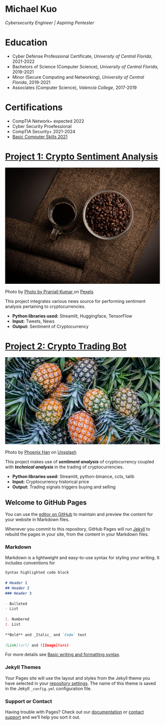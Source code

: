 # Michael Kuo
*Cybersecurity Engineer | Aspiring Pentester*

# Education
* Cyber Defense Professional Certificate, *University of Central Florida*, 2021-2022
* Bachelors of Science (Computer Science), *University of Central Florida*, 2019-2021
* Minor (Secure Computing and Networking), *University of Central Florida*, 2019-2021
* Associates (Computer Science), *Valencia College*, 2017-2019

# Certifications
* CompTIA Network+ expected 2022 
* Cyber Security Proefessional
* CompTIA Security+ 2021-2024
* [Basic Computer Skills 2021](http://youtube.com/dataprofessor)

# [Project 1: Crypto Sentiment Analysis](http://youtube.com/dataprofessor)
![alt text](pexels-pranjall-kumar-8464466.jpg)


Photo by 
 <a href="https://www.pexels.com/@pranjall-kumar-150768">
   Photo by Pranjall Kumar
 </a> on 
 <a href="https://www.pexels.com/photo/coffee-beans-in-white-ceramic-mug-8464466/">
   Pexels
 </a>
 
 This project integrates various news source for performing sentiment analysis pertaining to cryptocurrencies.
* **Python libraries used:** Streamlit, Huggingface, TensorFlow
* **Input:** Tweets, News
* **Output:** Sentiment of Cryptocurrency

# [Project 2: Crypto Trading Bot](http://youtube.com/dataprofessor)
![alt text](phoenix-han-ZS_RypKo9sk-unsplash.jpg)

Photo by 
  <a href="https://unsplash.com/@phienix_han?utm_source=unsplash&utm_medium=referral&utm_content=creditCopyText">Phoenix Han</a> 
  on 
  <a href="https://unsplash.com/photos/ZS_RypKo9sk">Unsplash</a>
 
This project makes use of ***sentiment analysis*** of cryptocurrency coupled with ***technical analysis*** in the trading of cryptocurrencies.
* **Python libraries used:** Streamlit, python-binance, cctx, talib
* **Input:** Cryptocurrency historical price
* **Output:** Trading signals triggers buying and selling

## Welcome to GitHub Pages

You can use the [editor on GitHub](https://github.com/Speedycray/Portfolio/edit/main/README.md) to maintain and preview the content for your website in Markdown files.

Whenever you commit to this repository, GitHub Pages will run [Jekyll](https://jekyllrb.com/) to rebuild the pages in your site, from the content in your Markdown files.

### Markdown

Markdown is a lightweight and easy-to-use syntax for styling your writing. It includes conventions for
 
```markdown
Syntax highlighted code block

# Header 1
## Header 2
### Header 3

- Bulleted
- List

1. Numbered
2. List

**Bold** and _Italic_ and `Code` text

[Link](url) and ![Image](src)
```

For more details see [Basic writing and formatting syntax](https://docs.github.com/en/github/writing-on-github/getting-started-with-writing-and-formatting-on-github/basic-writing-and-formatting-syntax).

### Jekyll Themes

Your Pages site will use the layout and styles from the Jekyll theme you have selected in your [repository settings](https://github.com/Speedycray/Portfolio/settings/pages). The name of this theme is saved in the Jekyll `_config.yml` configuration file.

### Support or Contact

Having trouble with Pages? Check out our [documentation](https://docs.github.com/categories/github-pages-basics/) or [contact support](https://support.github.com/contact) and we’ll help you sort it out.
 
